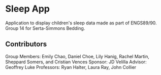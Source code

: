 # Sleep App
Application to display children's sleep data made as part of ENGS89/90. Group 14 for Serta-Simmons Bedding.

## Contributors
Group Members: Emily Chao, Daniel Choe, Lily Hanig, Rachel Martin, Sheppard Somers, and Cristian Vences
Sponsor: JD Velilla
Advisor: Geoffrey Luke
Professors: Ryan Halter, Laura Ray, John Collier
